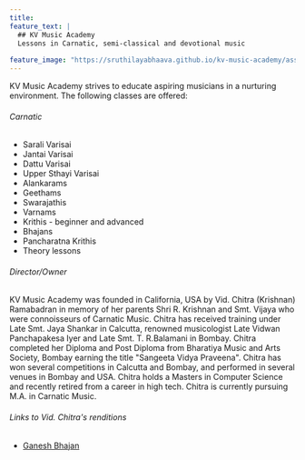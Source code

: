 ```yaml
---
title: 
feature_text: |
  ## KV Music Academy
  Lessons in Carnatic, semi-classical and devotional music
  
feature_image: "https://sruthilayabhaava.github.io/kv-music-academy/assets/Carnatic-trimuri.jpg"
---
```



KV Music Academy strives to educate aspiring musicians in a nurturing environment. The following classes are offered:

###### Carnatic 


- Sarali Varisai
- Jantai Varisai
- Dattu Varisai
- Upper Sthayi Varisai
- Alankarams
- Geethams
- Swarajathis
- Varnams
- Krithis - beginner and advanced
- Bhajans
- Pancharatna Krithis
- Theory lessons


######  Director/Owner

KV Music Academy was founded in California, USA by Vid. Chitra (Krishnan) Ramabadran in memory of her parents Shri R. Krishnan and Smt. Vijaya who were connoisseurs of Carnatic Music. Chitra has received training under Late Smt. Jaya Shankar in Calcutta, renowned musicologist Late Vidwan Panchapakesa Iyer and Late Smt. T. R.Balamani in Bombay. Chitra completed her Diploma and Post Diploma from Bharatiya Music and Arts Society, Bombay earning the title "Sangeeta Vidya Praveena". Chitra has won several competitions in Calcutta and Bombay, and performed in several venues in Bombay and USA. Chitra holds a Masters in Computer Science and recently retired from a career in high tech. Chitra is currently pursuing M.A. in Carnatic Music. 

###### Links to Vid. Chitra's renditions
- [Ganesh Bhajan](https://youtu.be/4G8PK2wepaA)

